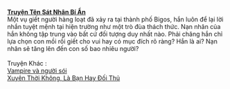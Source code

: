 <b><b><a href="https://utruyen.com/truyen/ten-sat-nhan-bi-an/19468/" alt="Tên Sát Nhân Bí Ẩn">Truyện Tên Sát Nhân Bí Ẩn</a></b></b>
<br/>
Một vụ giết người hàng loạt đã xảy ra tại thành phố Bigos, hắn luôn để lại lời nhắn tuyệt mệnh tại hiện trường như một trò đùa thách thức. Nạn nhân của hắn không tập trung vào bất cứ đối tượng duy nhất nào. Phải chăng hắn chỉ lựa chọn con mồi rồi giết cho vui hay có mục đích rõ ràng? Hắn là ai? Nạn nhân sẽ tăng lên đến con số bao nhiêu người?<br><br>
Truyện Khác : 
<br/>
<a href="https://utruyen.com/truyen/vampire-va-nguoi-soi/19467/" alt="Vampire và người sói">Vampire và người sói</a><br/><a href="https://utruyen.com/truyen/xuyen-thoi-khong-la-ban-hay-doi-thu/19466/" alt="Xuyên Thời Không, Là Bạn Hay Đối Thủ">Xuyên Thời Không, Là Bạn Hay Đối Thủ</a><br/>
